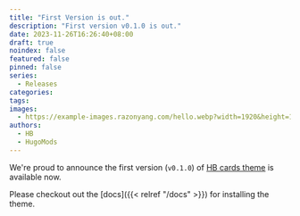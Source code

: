 ```yaml
---
title: "First Version is out."
description: "First version v0.1.0 is out."
date: 2023-11-26T16:26:40+08:00
draft: true
noindex: false
featured: false
pinned: false
series:
  - Releases
categories:
tags:
images:
  - https://example-images.razonyang.com/hello.webp?width=1920&height=1280
authors:
  - HB
  - HugoMods
---
```


We're proud to announce the first version (`v0.1.0`) of [HB cards theme](https://github.com/hbstack/theme-cards) is available now.

Please checkout out the [docs]({{< relref "/docs" >}}) for installing the theme.

